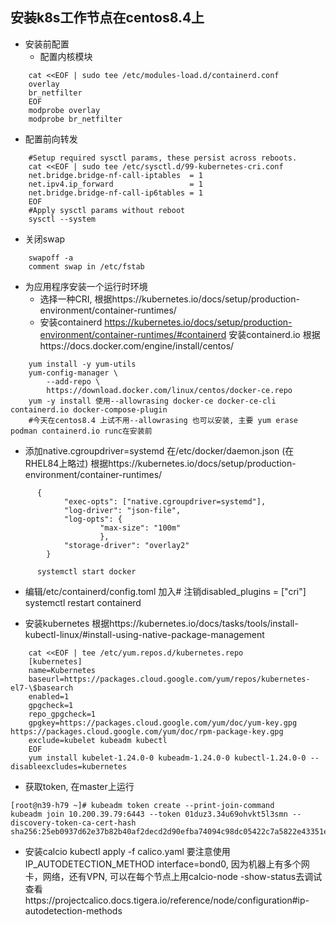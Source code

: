 ## 安装k8s工作节点在centos8.4上

- 安装前配置
   - 配置内核模块

```
    cat <<EOF | sudo tee /etc/modules-load.d/containerd.conf
    overlay
    br_netfilter
    EOF
    modprobe overlay
    modprobe br_netfilter
```

   - 配置前向转发

```
    #Setup required sysctl params, these persist across reboots.
    cat <<EOF | sudo tee /etc/sysctl.d/99-kubernetes-cri.conf
    net.bridge.bridge-nf-call-iptables  = 1
    net.ipv4.ip_forward                 = 1
    net.bridge.bridge-nf-call-ip6tables = 1
    EOF
    #Apply sysctl params without reboot
    sysctl --system
```
   - 关闭swap
```
    swapoff -a
    comment swap in /etc/fstab
```


- 为应用程序安装一个运行时环境
   - 选择一种CRI, 根据https://kubernetes.io/docs/setup/production-environment/container-runtimes/
   - 安装containerd
    https://kubernetes.io/docs/setup/production-environment/container-runtimes/#containerd 安装containerd.io 根据https://docs.docker.com/engine/install/centos/

```
    yum install -y yum-utils
    yum-config-manager \
        --add-repo \
        https://download.docker.com/linux/centos/docker-ce.repo
    yum -y install 使用--allowrasing docker-ce docker-ce-cli containerd.io docker-compose-plugin
    #今天在centos8.4 上试不用--allowrasing 也可以安装, 主要 yum erase podman containerd.io runc在安装前
```

   - 添加native.cgroupdriver=systemd 在/etc/docker/daemon.json (在RHEL84上略过)
      根据https://kubernetes.io/docs/setup/production-environment/container-runtimes/

```
      {
            "exec-opts": ["native.cgroupdriver=systemd"], 
            "log-driver": "json-file", 
            "log-opts": { 
                    "max-size": "100m" 
                    }, 
            "storage-driver": "overlay2"
        }

      systemctl start docker
```

   - 编辑/etc/containerd/config.toml 加入# 注销disabled_plugins = ["cri"]
    systemctl restart containerd

- 安装kubernetes 
    根据https://kubernetes.io/docs/tasks/tools/install-kubectl-linux/#install-using-native-package-management

```  
    cat <<EOF | tee /etc/yum.repos.d/kubernetes.repo
    [kubernetes]
    name=Kubernetes
    baseurl=https://packages.cloud.google.com/yum/repos/kubernetes-el7-\$basearch
    enabled=1
    gpgcheck=1
    repo_gpgcheck=1
    gpgkey=https://packages.cloud.google.com/yum/doc/yum-key.gpg https://packages.cloud.google.com/yum/doc/rpm-package-key.gpg
    exclude=kubelet kubeadm kubectl
    EOF
    yum install kubelet-1.24.0-0 kubeadm-1.24.0-0 kubectl-1.24.0-0 --disableexcludes=kubernetes
```

- 获取token, 在master上运行

```
[root@n39-h79 ~]# kubeadm token create --print-join-command
kubeadm join 10.200.39.79:6443 --token 01duz3.34u69ohvkt5l3smn --discovery-token-ca-cert-hash sha256:25eb0937d62e37b82b40af2decd2d90efba74094c98dc05422c7a5822e43351e 
```

- 安装calcio
    kubectl apply -f calico.yaml
    要注意使用IP_AUTODETECTION_METHOD interface=bond0, 因为机器上有多个网卡，网络，还有VPN, 可以在每个节点上用calcio-node -show-status去调试查看https://projectcalico.docs.tigera.io/reference/node/configuration#ip-autodetection-methods

